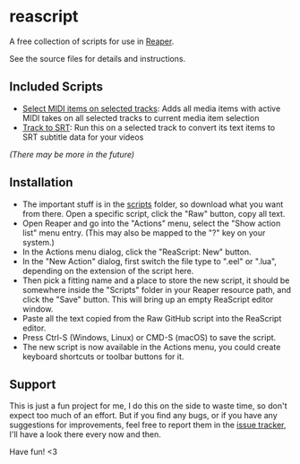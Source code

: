# reascript
A free collection of scripts for use in [Reaper](https://www.reaper.fm/).

See the source files for details and instructions.

## Included Scripts
- [Select MIDI items on selected tracks](https://github.com/chkhld/reascript/blob/master/scripts/select-track-midi-items.eel): Adds all media items with active MIDI takes on all selected tracks to current media item selection
- [Track to SRT](https://github.com/chkhld/reascript/blob/master/scripts/track-to-srt.eel): Run this on a selected track to convert its text items to SRT subtitle data for your videos

_(There may be more in the future)_

## Installation
- The important stuff is in the [scripts](https://github.com/chkhld/reascript/blob/master/scripts/) folder, so download what you want from there. Open a specific script, click the "Raw" button, copy all text.
- Open Reaper and go into the "Actions" menu, select the "Show action list" menu entry. (This may also be mapped to the "?" key on your system.)
- In the Actions menu dialog, click the "ReaScript: New" button.
- In the "New Action" dialog, first switch the file type to ".eel" or ".lua", depending on the extension of the script here.
- Then pick a fitting name and a place to store the new script, it should be somewhere inside the "Scripts" folder in your Reaper resource path, and click the "Save" button. This will bring up an empty ReaScript editor window.
- Paste all the text copied from the Raw GitHub script into the ReaScript editor.
- Press Ctrl-S (Windows, Linux) or CMD-S (macOS) to save the script.
- The new script is now available in the Actions menu, you could create keyboard shortcuts or toolbar buttons for it.

## Support
This is just a fun project for me, I do this on the side to waste time, so don't expect too much of an effort. But if you find any bugs, or if you have any suggestions for improvements, feel free to report them in the [issue tracker](https://github.com/chkhld/reascript/issues), I'll have a look there every now and then.

Have fun! <3
